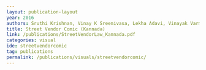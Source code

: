 ```yaml
---
layout: publication-layout
year: 2016
authors: Sruthi Krishnan, Vinay K Sreenivasa, Lekha Adavi, Vinayak Varma
title: Street Vendor Comic (Kannada)
link: /publications/StreetVendorLaw_Kannada.pdf
categories: visual
ide: streetvendorcomic
tag: publications
permalink: /publications/visuals/streetvendorcomic/
---
```

